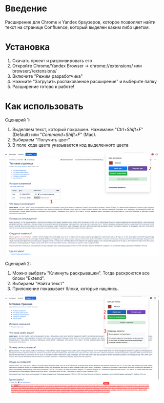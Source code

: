 # Введение
Расширение для Chrome и Yandex браузеров, которое позволяет найти текст на странице Confluence, который выделен каким либо цветом.

# Установка
1. Скачать проект и разрхивировать его
2. Откройте Chrome/Yandex Browser → chrome://extensions/ или browser://extensions/
3. Включите "Режим разработчика"
4. Нажмите "Загрузить распакованное расширение" и выберите папку
5. Расширение готово к работе!

# Как использовать
Сценарий 1:
1. Выделяем текст, который покрашен. Нажимаем "*Ctrl+Shift+F*" (Default) или "*Command+Shift+F*" (Mac).
2. Выбираем "Получить цвет"
3. В поле кода цвета указывается код выделенного цвета

![Screenshot_1](https://github.com/burtsevde/confluenceHelper/blob/main/screenshots/Screenshot_1.png)

Сценарий 2:
1. Можно выбрать "Кликнуть раскрывашки". Тогда раскроются все блоки "Extend".
2. Выбираем "Найти текст"
3. Приложение показывает блоки, которые нашлись.

![Screenshot_2](https://github.com/burtsevde/confluenceHelper/blob/main/screenshots/Screenshot_2.png)

